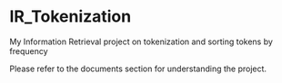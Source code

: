 # IR_Tokenization
My Information Retrieval project on tokenization and sorting tokens by frequency

Please refer to the documents section for understanding the project.
